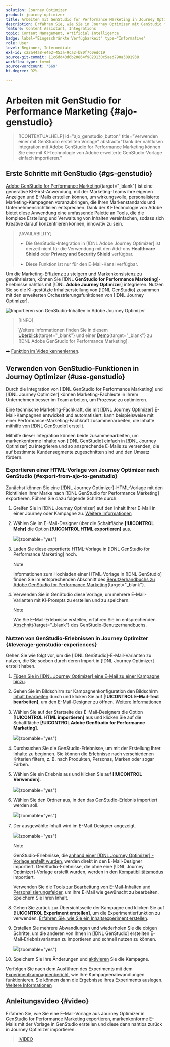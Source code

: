 ```yaml
---
solution: Journey Optimizer
product: journey optimizer
title: Arbeiten mit GenStudio for Performance Marketing in Journey Optimizer
description: Erfahren Sie, wie Sie in Journey Optimizer mit GenStudio for Performance Marketing arbeiten
feature: Content Assistant, Integrations
topic: Content Management, Artificial Intelligence
badge: label="Eingeschränkte Verfügbarkeit" type="Informative"
role: User
level: Beginner, Intermediate
exl-id: c22a44a8-e4e2-453a-9ca2-b80f7c0edc19
source-git-commit: 11c6dd43d6b20864f9823130c5aed790a3091938
workflow-type: tm+mt
source-wordcount: '669'
ht-degree: 92%

---
```


# Arbeiten mit GenStudio for Performance Marketing {#ajo-genstudio}

>[!CONTEXTUALHELP]
>id="ajo_genstudio_button"
>title="Verwenden einer mit GenStudio erstellten Vorlage"
>abstract="Dank der nahtlosen Integration mit Adobe GenStudio for Performance Marketing können Sie eine mit KI-Technologie von Adobe erweiterte GenStudio-Vorlage einfach importieren."

## Erste Schritte mit GenStudio {#gs-genstudio}

[Adobe GenStudio for Performance Marketing](https://experienceleague.adobe.com/de/docs/genstudio-for-performance-marketing/user-guide/home){target="_blank"} ist eine generative KI-First-Anwendung, mit der Marketing-Teams ihre eigenen Anzeigen und E-Mails erstellen können, um wirkungsvolle, personalisierte Marketing-Kampagnen voranzubringen, die Ihren Markenstandards und Unternehmensrichtlinien entsprechen. Dank der KI-Technologie von Adobe bietet diese Anwendung eine umfassende Palette an Tools, die die komplexe Erstellung und Verwaltung von Inhalten vereinfachen, sodass sich Kreative darauf konzentrieren können, innovativ zu sein.

>[!AVAILABILITY]
>
>* Die GenStudio-Integration in [!DNL Adobe Journey Optimizer] ist derzeit nicht für die Verwendung mit den Add-ons **Healthcare Shield** oder **Privacy and Security Shield** verfügbar.
>
>* Diese Funktion ist nur für den E-Mail-Kanal verfügbar.

Um die Marketing-Effizienz zu steigern und Markenkonsistenz zu gewährleisten, können Sie [!DNL **GenStudio for Performance Marketing**]-Erlebnisse nahtlos mit [!DNL **Adobe Journey Optimizer**] integrieren. Nutzen Sie so die KI-gestützte Inhaltserstellung von [!DNL GenStudio] zusammen mit den erweiterten Orchestrierungsfunktionen von [!DNL Journey Optimizer].

![Importieren von GenStudio-Inhalten in Adobe Journey Optimizer](../rn/assets/do-not-localize/genstudio.gif)

>[!INFO]
>
>Weitere Informationen finden Sie in diesem [Überblick](https://business.adobe.com/products/genstudio-for-performance-marketing.html?lang=de#watch-overview){target="_blank"} und einer [Demo](https://business.adobe.com/products/genstudio-for-performance-marketing.html?lang=de#demo){target="_blank"} zu [!DNL Adobe GenStudio for Performance Marketing].

➡️ [Funktion im Video kennenlernen](#video).


<!--To access the GenStudio integration in [!DNL Adobe Journey Optimizer] feature, users need to be granted the **xxx** permission. [Learn more](../administration/permissions.md)

>[!IMPORTANT]
>
>* Before starting using this capability, read out related [Guardrails and Limitations](#generative-guardrails).-->



<!--Guardrails and limitations {#genstudio-guardrails}

General guidelines for using the GenStudio integration in [!DNL Adobe Journey Optimizer] for email generation are listed below:

See if guidelines/limitations such as the ones listed [here](gs-generative.md#generative-guardrails) for AI Assistant can apply.

The following limitations apply to GenStudio integration in [!DNL Adobe Journey Optimizer]:-->

## Verwenden von GenStudio-Funktionen in Journey Optimizer {#use-genstudio}

Durch die Integration von [!DNL GenStudio for Performance Marketing] und [!DNL Journey Optimizer] können Marketing-Fachleute in Ihrem Unternehmen besser im Team arbeiten, um Prozesse zu optimieren.

Eine technische Marketing-Fachkraft, die mit [!DNL Journey Optimizer] E-Mail-Kampagnen entwickelt und automatisiert, kann beispielsweise mit einer Performance-Marketing-Fachkraft zusammenarbeiten, die Inhalte mithilfe von [!DNL GenStudio] erstellt.

Mithilfe dieser Integration können beide zusammenarbeiten, um markenkonforme Inhalte von [!DNL GenStudio] einfach in [!DNL Journey Optimizer] zu integrieren und so ansprechende E-Mails zu versenden, die auf bestimmte Kundensegmente zugeschnitten sind und den Umsatz fördern.

### Exportieren einer HTML-Vorlage von Journey Optimizer nach GenStudio {#export-from-ajo-to-genstudio}

Zunächst können Sie eine [!DNL Journey Optimizer]-HTML-Vorlage mit den Richtlinien Ihrer Marke nach [!DNL GenStudio for Performance Marketing] exportieren. Führen Sie dazu folgende Schritte durch.

1. Greifen Sie in [!DNL Journey Optimizer] auf den Inhalt Ihrer E-Mail in einer Journey oder Kampagne zu. [Weitere Informationen](../email/get-started-email-design.md#key-steps)

1. Wählen Sie im E-Mail-Designer über die Schaltfläche **[!UICONTROL Mehr]** die Option **[!UICONTROL HTML exportieren]** aus.

   ![](assets/genstudio-export-template.png){zoomable="yes"}

1. Laden Sie diese exportierte HTML-Vorlage in [!DNL GenStudio for Performance Marketing] hoch. <!--Make sure you detect the fields that the generative AI uses to insert content in order to create an actionable template.-->

   >[!NOTE]
   >
   >Informationen zum Hochladen einer HTML-Vorlage in [!DNL GenStudio] finden Sie im entsprechenden Abschnitt des [Benutzerhandbuchs zu Adobe GenStudio for Performance Marketing](https://experienceleague.adobe.com/de/docs/genstudio-for-performance-marketing/user-guide/content/templates/use-templates#templates-from-ajo-and-marketo){target="_blank"}.

1. Verwenden Sie in GenStudio diese Vorlage, um mehrere E-Mail-Varianten mit KI-Prompts zu erstellen und zu speichern.

   >[!NOTE]
   >
   >Wie Sie E-Mail-Erlebnisse erstellen, erfahren Sie im entsprechenden [Abschnitt](https://experienceleague.adobe.com/de/docs/genstudio-for-performance-marketing/user-guide/create/create-email-experience){target="_blank"} des GenStudio-Benutzerhandbuchs.

### Nutzen von GenStudio-Erlebnissen in Journey Optimizer {#leverage-genstudio-experiences}

Gehen Sie wie folgt vor, um die [!DNL GenStudio]-E-Mail-Varianten zu nutzen, die Sie soeben durch deren Import in [!DNL Journey Optimizer] erstellt haben.

1. [Fügen Sie in [!DNL Journey Optimizer] eine E-Mail zu einer Kampagne hinzu](../email/create-email.md).

1. Gehen Sie im Bildschirm zur Kampagnenkonfiguration den Bildschirm [Inhalt bearbeiten](../email/create-email.md#define-email-content) durch und klicken Sie auf **[!UICONTROL E-Mail-Text bearbeiten]**, um den E-Mail-Designer zu öffnen. [Weitere Informationen](../email/get-started-email-design.md#key-steps)

1. Wählen Sie auf der Startseite des E-Mail-Designers die Option **[!UICONTROL HTML importieren]** aus und klicken Sie auf die Schaltfläche **[!UICONTROL Adobe GenStudio for Performance Marketing]**.

   ![](assets/genstudio-pem-import-email.png){zoomable="yes"}

1. Durchsuchen Sie die GenStudio-Erlebnisse, um mit der Erstellung Ihrer Inhalte zu beginnen. Sie können die Erlebnisse nach verschiedenen Kriterien filtern, z. B. nach Produkten, Personas, Marken oder sogar Farben.

   <!--![](assets/genstudio-filter-experiences.png){zoomable="yes"}-->

1. Wählen Sie ein Erlebnis aus und klicken Sie auf **[!UICONTROL Verwenden]**.

   ![](assets/genstudio-use-experience.png){zoomable="yes"}

1. Wählen Sie den Ordner aus, in den das GenStudio-Erlebnis importiert werden soll.

   ![](assets/genstudio-choose-destination.png){zoomable="yes"}

1. Der ausgewählte Inhalt wird im E-Mail-Designer angezeigt.

   ![](assets/genstudio-email-content.png){zoomable="yes"}

   >[!NOTE]
   >
   >GenStudio-Erlebnisse, die [anhand einer [!DNL Journey Optimizer] -Vorlage erstellt wurden](#export-from-ajo-to-genstudio), werden direkt in den E-Mail-Designer importiert. GenStudio-Erlebnisse, die ohne eine [!DNL Journey Optimizer]-Vorlage erstellt wurden, werden in den [Kompatibilitätsmodus](../email/existing-content.md) importiert.

   Verwenden Sie die [Tools zur Bearbeitung von E-Mail-Inhalten](../email/content-from-scratch.md) und [Personalisierungsfelder](../personalization/personalize.md), um Ihre E-Mail wie gewünscht zu bearbeiten. Speichern Sie Ihren Inhalt.

1. Gehen Sie zurück zur Übersichtsseite der Kampagne und klicken Sie auf **[!UICONTROL Experiment erstellen]**, um die Experimentierfunktion zu verwenden. [Erfahren Sie, wie Sie ein Inhaltsexperiment erstellen](../content-management/content-experiment.md).

   <!--![](assets/genstudio-create-experiment.png){zoomable="yes"}-->

1. Erstellen Sie mehrere Abwandlungen und wiederholen Sie die obigen Schritte, um die anderen von Ihnen in [!DNL GenStudio] erstellten E-Mail-Erlebnisvarianten zu importieren und schnell nutzen zu können.

   ![](assets/genstudio-define-treatments.png){zoomable="yes"}

1. Speichern Sie Ihre Änderungen und [aktivieren](../campaigns/review-activate-campaign.md) Sie die Kampagne. 

Verfolgen Sie nach dem Ausführen des Experiments mit dem [Experimentkampagnenbericht](../reports/campaign-global-report-cja-experimentation.md), wie Ihre Kampagnenabwandlungen funktionieren. Sie können dann die Ergebnisse Ihres Experiments auslegen. [Weitere Informationen](../content-management/get-started-experiment.md#interpret-results)

## Anleitungsvideo {#video}

Erfahren Sie, wie Sie eine E-Mail-Vorlage aus Journey Optimizer in GenStudio for Performance Marketing exportieren, markenkonforme E-Mails mit der Vorlage in GenStudio erstellen und diese dann nahtlos zurück in Journey Optimizer importieren.

>[!VIDEO](https://video.tv.adobe.com/v/3456038/?quality=12)